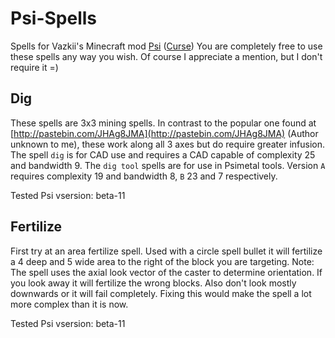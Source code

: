 # Psi-Spells
Spells for Vazkii's Minecraft mod [Psi](http://psi.vazkii.us/index.php) ([Curse](http://www.curse.com/mc-mods/minecraft/241665-psi))
You are completely free to use these spells any way you wish. Of course I appreciate a mention, but I don't require it =)

## Dig
These spells are 3x3 mining spells. In contrast to the popular one found at [http://pastebin.com/JHAg8JMA](http://pastebin.com/JHAg8JMA) (Author unknown to me), these work along all 3 axes but do require greater infusion. The spell ```dig``` is for CAD use and requires a CAD capable of complexity 25 and bandwidth 9. The ```dig tool``` spells are for use in Psimetal tools. Version ```A``` requires complexity 19 and bandwidth 8, ```B``` 23 and 7 respectively.

Tested Psi vsersion: beta-11

## Fertilize
First try at an area fertilize spell. Used with a circle spell bullet it will fertilize a 4 deep and 5 wide area to the right of the block you are targeting. Note: The spell uses the axial look vector of the caster to determine orientation. If you look away it will fertilize the wrong blocks. Also don't look mostly downwards or it will fail completely. Fixing this would make the spell a lot more complex than it is now.

Tested Psi vsersion: beta-11
